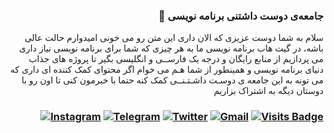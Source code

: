 
<h3 align="right"> 👋 جامعه‌ی دوست داشتنی برنامه‌ نویسی</h3> 
 <p align = "right">  سلام به شما دوست عزیزی که الان داری  این متن رو می خونی امیدوارم حالت عالی باشه،
 در گیت هاب برنامه نویسی ما به هر چیزی که شما برای برنامه نویسی نیاز داری می پردازیم
 از منابع رایگان و درجه یک فارســی و انگلیسی بگیر تا پروژه های جذاب دنیای برنامه نویسی
 و همینطور از شما هـم می خوام اگر محتوای کمک کننده ای داری که می تونه به این جامعه‌ ی 
 دوسـت داشـتـنــی کمک کنه حتما با خبرمون کنی تا اون رو با دوستان دیگه به اشتراک بزاریم 
 </p>

<h3 align = "right">  

[![Instagram](https://img.shields.io/badge/barnamenevisiinsta-%23E4405F.svg?style=for-the-badge&logo=Instagram&logoColor=white)](https://www.instagram.com/barnamenevisiinsta/)
[![Telegram](https://img.shields.io/badge/barnamenevisichannel-2CA5E0?style=for-the-badge&logo=telegram&logoColor=white)](https://www.t.me/barnamenevisichannel/)
[![Twitter](https://img.shields.io/badge/barnamenevisitw-%231DA1F2.svg?style=for-the-badge&logo=Twitter&logoColor=white)](https://www.twitter.com/barnamenevisitw/)
[![Gmail](https://img.shields.io/badge/emailma-D14836?style=for-the-badge&logo=gmail&logoColor=white)](mailto:ertebatbabarnamenevisi@gmail.com)
[![Visits Badge](https://badges.pufler.dev/visits/barnamenevisi/barnamenevisi?style=for-the-badge&logo=appveyor)](https://www.instagram.com/barnamenevisiinsta/)
 
 </h3>
